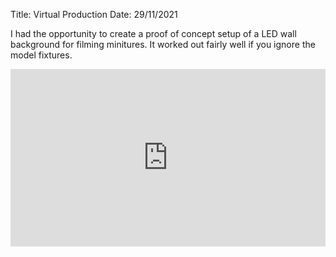 Title: Virtual Production
Date: 29/11/2021

I had the opportunity to create a proof of concept setup of a LED wall background for filming minitures.
It worked out fairly well if you ignore the model fixtures.

<div style="padding:56.25% 0 0 0;position:relative;"><iframe src="https://player.vimeo.com/video/667574552?h=fa514d6fee&amp;badge=0&amp;autopause=0&amp;player_id=0&amp;app_id=58479" frameborder="0" allow="autoplay; fullscreen; picture-in-picture" allowfullscreen style="position:absolute;top:0;left:0;width:100%;height:100%;" title="Exiting the Jump"></iframe></div><script src="https://player.vimeo.com/api/player.js"></script>


